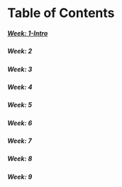 

# Table of Contents 

##### [Week: 1-Intro](entries/entry1.md) 
#####  Week: 2
#####  Week: 3
#####  Week: 4
#####  Week: 5
#####  Week: 6
#####  Week: 7
#####  Week: 8
#####  Week: 9
